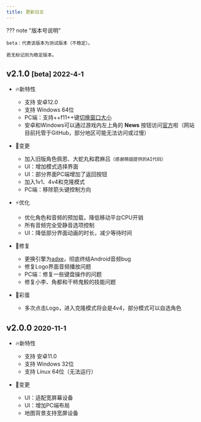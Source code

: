 ```yaml
---
title: 更新日志
---
```


??? note "版本号说明"

    beta：代表该版本为测试版本（不稳定）。

    若无标记则为稳定版本。

## v2.1.0 <small>[beta] 2022-4-1</small>

- 🔥新特性
    - 支持 安卓12.0
    - 支持 Windows 64位
    - PC端：支持++f11++键[切换窗口大小](../game-guides/platform/pc/index.md#特殊功能)
    - 安卓和Windows可以通过游戏内左上角的 **News** 按钮访问[官方](https://game.naruto.re)啦（网站目前托管于GitHub，部分地区可能无法访问或过慢）

- 🚀变更
    - 加入旧版角色佩恩、大蛇丸和君麻吕`（感谢萌姐提供的AI代码）`
    - UI：增加模式选择界面
    - UI：部分界面PC端增加了返回按钮
    - 加入1v1、4v4和克隆模式
    - PC端：移除箭头键控制方向

- ⚡️优化
    - 优化角色和音频的预加载，降低移动平台CPU开销
    - 所有音频完全受静音选项控制
    - UI：降低部分界面动画的时长，减少等待时间

- 🐞修复
    - 更换引擎为[adxe](https://github.com/adxeproject/adxe)，彻底终结Android音频bug
    - 修复Logo界面音频播放问题
    - PC端：修复一些键盘操作的问题
    - 修复小李、角都和干柿鬼鲛的技能问题

- 🎉彩蛋
    - 多次点击Logo，进入克隆模式将会是4v4，部分模式可以自选角色


## v2.0.0 <small>2020-11-1</small>

- 🔥新特性
    - 支持 安卓11.0
    - 支持 Windows 32位
    - 支持 Linux 64位（无法运行）

- 🚀变更
    - UI：适配宽屏幕设备
    - UI：增加PC端布局
    - 地图背景支持宽屏设备
